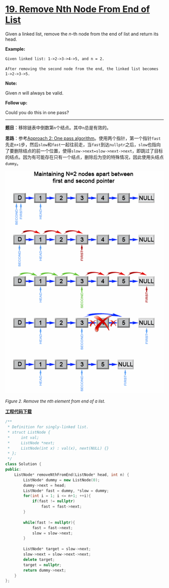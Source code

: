 # [19. Remove Nth Node From End of List](https://leetcode.com/problems/remove-nth-node-from-end-of-list/)

Given a linked list, remove the *n*-th node from the end of list and return its head.

**Example:**

```
Given linked list: 1->2->3->4->5, and n = 2.

After removing the second node from the end, the linked list becomes 1->2->3->5.
```

**Note:**

Given *n* will always be valid.

**Follow up:**

Could you do this in one pass?

-----

**题目**：移除链表中倒数第`n`个结点。其中`n`总是有效的。

**思路**：参考[Approach 2: One pass algorithm](https://leetcode.com/problems/remove-nth-node-from-end-of-list/solution/)。使用两个指针，第一个指针`fast`先走`n+1`步，然后`slow`和`fast`一起往前走，当`fast`到达`nullptr`之后，`slow`也指向了要删除结点的前一个位置，使得`slow->next=slow->next->next`，即跳过了目标的结点。因为有可能存在只有一个结点，删除后为空的特殊情况，因此使用头结点`dummy`。

![](g3doc/19_Remove_nth_node_from_end_of_listB.png)

<font size=2>*Figure 2. Remove the nth element from end of a list.*</font>

[**工程代码下载**](https://github.com/shenkh/leetcode)

```cpp
/**
 * Definition for singly-linked list.
 * struct ListNode {
 *     int val;
 *     ListNode *next;
 *     ListNode(int x) : val(x), next(NULL) {}
 * };
 */
class Solution {
public:
    ListNode* removeNthFromEnd(ListNode* head, int n) {
        ListNode* dummy = new ListNode(0);
        dummy->next = head;
        ListNode* fast = dummy, *slow = dummy;
        for(int i = 1; i <= n+1; ++i){
            if(fast != nullptr)
                fast = fast->next;
        }

        while(fast != nullptr){
            fast = fast->next;
            slow = slow->next;
        }

        ListNode* target = slow->next;
        slow->next = slow->next->next;
        delete target;
        target = nullptr;
        return dummy->next;
    }
};
```
